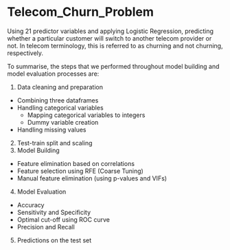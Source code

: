 # Telecom_Churn_Problem
Using 21 predictor variables and applying Logistic Regression, predicting whether a particular customer will switch to another telecom provider or not. In telecom terminology, this is referred to as churning and not churning, respectively.

To summarise, the steps that we performed throughout model building and model evaluation processes are:

1. Data cleaning and preparation
  - Combining three dataframes
  - Handling categorical variables
    - Mapping categorical variables to integers
    - Dummy variable creation
  - Handling missing values
2. Test-train split and scaling
3. Model Building
  - Feature elimination based on correlations
  - Feature selection using RFE (Coarse Tuning)
  - Manual feature elimination (using p-values and VIFs)
4. Model Evaluation
  - Accuracy
  - Sensitivity and Specificity
  - Optimal cut-off using ROC curve
  - Precision and Recall
5. Predictions on the test set

